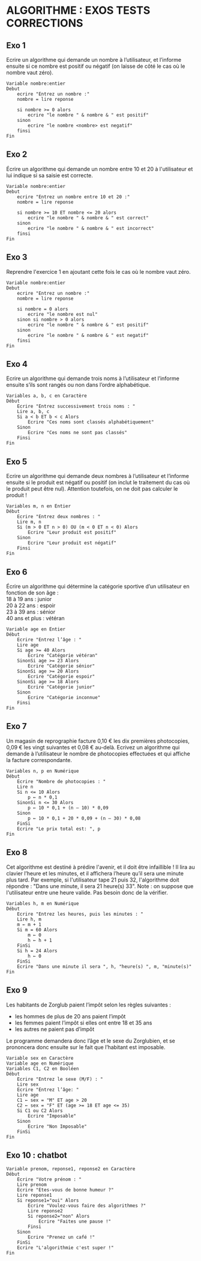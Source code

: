 # ALGORITHME : EXOS TESTS CORRECTIONS

## Exo 1

Ecrire un algorithme qui demande un nombre à l’utilisateur, et l’informe ensuite si ce nombre est positif ou négatif (on laisse de côté le cas où le nombre vaut zéro).

    Variable nombre:entier
    Debut
        ecrire "Entrez un nombre :"
        nombre = lire reponse

        si nombre >= 0 alors
            ecrire "le nombre " & nombre & " est positif"
        sinon
            ecrire "le nombre <nombre> est negatif"
        finsi
    Fin

## Exo 2

Écrire un algorithme qui demande un nombre entre 10 et 20 à l'utilisateur et lui indique si sa saisie est correcte.

    Variable nombre:entier
    Debut
        ecrire "Entrez un nombre entre 10 et 20 :"
        nombre = lire reponse

        si nombre >= 10 ET nombre <= 20 alors
            ecrire "le nombre " & nombre & " est correct"
        sinon
            ecrire "le nombre " & nombre & " est incorrect"
        finsi
    Fin

## Exo 3

Reprendre l'exercice 1 en ajoutant cette fois le cas où le nombre vaut zéro.

    Variable nombre:entier
    Debut
        ecrire "Entrez un nombre :"
        nombre = lire reponse

        si nombre = 0 alors
            ecrire "le nombre est nul"
        sinon si nombre > 0 alors
            ecrire "le nombre " & nombre & " est positif"
        sinon
            ecrire "le nombre " & nombre & " est negatif"
        finsi
    Fin

## Exo 4

Ecrire un algorithme qui demande trois noms à l’utilisateur et l’informe ensuite s’ils sont rangés ou non dans l’ordre alphabétique.

    Variables a, b, c en Caractère
    Début
        Ecrire "Entrez successivement trois noms : "
        Lire a, b, c
        Si a < b ET b < c Alors
            Ecrire "Ces noms sont classés alphabétiquement"
        Sinon
            Ecrire "Ces noms ne sont pas classés"
        Finsi
    Fin

## Exo 5

Ecrire un algorithme qui demande deux nombres à l’utilisateur et l’informe ensuite si le produit est négatif ou positif (on inclut le traitement du cas où le produit peut être nul). Attention toutefois, on ne doit pas calculer le produit !

    Variables m, n en Entier
    Début
        Ecrire "Entrez deux nombres : "
        Lire m, n
        Si (m > 0 ET n > 0) OU (m < 0 ET n < 0) Alors
            Ecrire "Leur produit est positif"
        Sinon
            Ecrire "Leur produit est négatif"
        Finsi
    Fin

## Exo 6

 Écrire un algorithme qui détermine la catégorie sportive d’un utilisateur en fonction de son âge :<br/>
18 à 19 ans : junior<br/>
20 à 22 ans : espoir<br/>
23 à 39 ans : sénior<br/>
40 ans et plus : vétéran

    Variable age en Entier
    Début
        Ecrire "Entrez l’âge : "
        Lire age
        Si age >= 40 Alors
            Ecrire "Catégorie vétéran"
        SinonSi age >= 23 Alors
            Ecrire "Catégorie sénior"
        SinonSi age >= 20 Alors
            Ecrire "Catégorie espoir"
        SinonSi age >= 18 Alors
            Ecrire "Catégorie junior"
        Sinon
            Ecrire "Catégorie inconnue"
        Finsi
    Fin

## Exo 7

Un magasin de reprographie facture 0,10 € les dix premières photocopies, 0,09 € les vingt suivantes et 0,08 € au-delà.
Ecrivez un algorithme qui demande à l’utilisateur le nombre de photocopies effectuées et qui affiche la facture correspondante.

    Variables n, p en Numérique
    Début
        Ecrire "Nombre de photocopies : "
        Lire n
        Si n <= 10 Alors
            p ← n * 0,1
        SinonSi n <= 30 Alors
            p ← 10 * 0,1 + (n – 10) * 0,09
        Sinon
            p ← 10 * 0,1 + 20 * 0,09 + (n – 30) * 0,08
        FinSi
        Ecrire "Le prix total est: ", p
    Fin

## Exo 8

Cet algorithme est destiné à prédire l'avenir, et il doit être infaillible ! Il lira au clavier l’heure et les minutes, et il affichera l’heure qu’il sera une minute plus tard.
Par exemple, si l'utilisateur tape 21 puis 32, l'algorithme doit répondre : "Dans une minute, il sera 21 heure(s) 33".
Note : on suppose que l'utilisateur entre une heure valide. Pas besoin donc de la vérifier.

    Variables h, m en Numérique
    Début
        Ecrire "Entrez les heures, puis les minutes : "
        Lire h, m
        m ← m + 1
        Si m = 60 Alors
            m ← 0
            h ← h + 1
        FinSi
        Si h = 24 Alors
            h ← 0
        FinSi
        Ecrire "Dans une minute il sera ", h, "heure(s) ", m, "minute(s)"
    Fin

## Exo 9

Les habitants de Zorglub paient l’impôt selon les règles suivantes :

- les hommes de plus de 20 ans paient l’impôt
- les femmes paient l’impôt si elles ont entre 18 et 35 ans
- les autres ne paient pas d’impôt

Le programme demandera donc l’âge et le sexe du Zorglubien, et se prononcera donc ensuite sur le fait que l’habitant est imposable.

    Variable sex en Caractère
    Variable age en Numérique
    Variables C1, C2 en Booléen
    Début
        Ecrire "Entrez le sexe (M/F) : "
        Lire sex
        Ecrire "Entrez l’âge: "
        Lire age
        C1 ← sex = "M" ET age > 20
        C2 ← sex = "F" ET (age >= 18 ET age <= 35)
        Si C1 ou C2 Alors
            Ecrire "Imposable"
        Sinon
            Ecrire "Non Imposable"
        FinSi
    Fin

## Exo 10 : chatbot

    Variable prenom, reponse1, reponse2 en Caractère
    Début
        Ecrire "Votre prénom : "
        Lire prenom
        Ecrire "Etes-vous de bonne humeur ?"
        Lire reponse1
        Si reponse1="oui" Alors
            Ecrire "Voulez-vous faire des algorithmes ?"
            Lire reponse2
            Si reponse2="non" Alors
                Ecrire "Faites une pause !"
            Finsi
        Sinon
            Ecrire "Prenez un café !"
        FinSi
        Ecrire "L'algorithmie c'est super !"
    Fin
